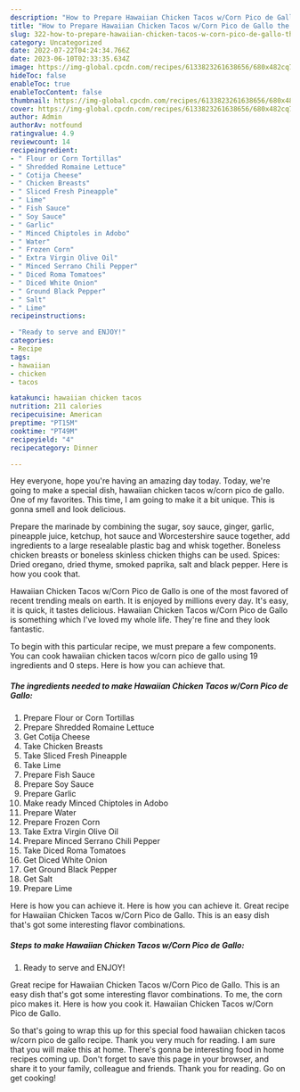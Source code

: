 ```yaml
---
description: "How to Prepare Hawaiian Chicken Tacos w/Corn Pico de Gallo the Delicious"
title: "How to Prepare Hawaiian Chicken Tacos w/Corn Pico de Gallo the Delicious"
slug: 322-how-to-prepare-hawaiian-chicken-tacos-w-corn-pico-de-gallo-the-delicious
category: Uncategorized
date: 2022-07-22T04:24:34.766Z
date: 2023-06-10T02:33:35.634Z
image: https://img-global.cpcdn.com/recipes/6133823261638656/680x482cq70/hawaiian-chicken-tacos-wcorn-pico-de-gallo-recipe-main-photo.jpg
hideToc: false
enableToc: true
enableTocContent: false
thumbnail: https://img-global.cpcdn.com/recipes/6133823261638656/680x482cq70/hawaiian-chicken-tacos-wcorn-pico-de-gallo-recipe-main-photo.jpg
cover: https://img-global.cpcdn.com/recipes/6133823261638656/680x482cq70/hawaiian-chicken-tacos-wcorn-pico-de-gallo-recipe-main-photo.jpg
author: Admin
authorAv: notfound
ratingvalue: 4.9
reviewcount: 14
recipeingredient:
- " Flour or Corn Tortillas"
- " Shredded Romaine Lettuce"
- " Cotija Cheese"
- " Chicken Breasts"
- " Sliced Fresh Pineapple"
- " Lime"
- " Fish Sauce"
- " Soy Sauce"
- " Garlic"
- " Minced Chiptoles in Adobo"
- " Water"
- " Frozen Corn"
- " Extra Virgin Olive Oil"
- " Minced Serrano Chili Pepper"
- " Diced Roma Tomatoes"
- " Diced White Onion"
- " Ground Black Pepper"
- " Salt"
- " Lime"
recipeinstructions:

- "Ready to serve and ENJOY!"
categories:
- Recipe
tags:
- hawaiian
- chicken
- tacos

katakunci: hawaiian chicken tacos 
nutrition: 211 calories
recipecuisine: American
preptime: "PT15M"
cooktime: "PT49M"
recipeyield: "4"
recipecategory: Dinner

---
```



Hey everyone, hope you're having an amazing day today. Today, we're going to make a special dish, hawaiian chicken tacos w/corn pico de gallo. One of my favorites. This time, I am going to make it a bit unique. This is gonna smell and look delicious.

Prepare the marinade by combining the sugar, soy sauce, ginger, garlic, pineapple juice, ketchup, hot sauce and Worcestershire sauce together, add ingredients to a large resealable plastic bag and whisk together. Boneless chicken breasts or boneless skinless chicken thighs can be used. Spices: Dried oregano, dried thyme, smoked paprika, salt and black pepper. Here is how you cook that.

Hawaiian Chicken Tacos w/Corn Pico de Gallo is one of the most favored of recent trending meals on earth. It is enjoyed by millions every day. It's easy, it is quick, it tastes delicious. Hawaiian Chicken Tacos w/Corn Pico de Gallo is something which I've loved my whole life. They're fine and they look fantastic.


To begin with this particular recipe, we must prepare a few components. You can cook hawaiian chicken tacos w/corn pico de gallo using 19 ingredients and 0 steps. Here is how you can achieve that.

<!--inarticleads1-->

##### The ingredients needed to make Hawaiian Chicken Tacos w/Corn Pico de Gallo:

1. Prepare  Flour or Corn Tortillas
1. Prepare  Shredded Romaine Lettuce
1. Get  Cotija Cheese
1. Take  Chicken Breasts
1. Take  Sliced Fresh Pineapple
1. Take  Lime
1. Prepare  Fish Sauce
1. Prepare  Soy Sauce
1. Prepare  Garlic
1. Make ready  Minced Chiptoles in Adobo
1. Prepare  Water
1. Prepare  Frozen Corn
1. Take  Extra Virgin Olive Oil
1. Prepare  Minced Serrano Chili Pepper
1. Take  Diced Roma Tomatoes
1. Get  Diced White Onion
1. Get  Ground Black Pepper
1. Get  Salt
1. Prepare  Lime


Here is how you can achieve it. Here is how you can achieve it. Great recipe for Hawaiian Chicken Tacos w/Corn Pico de Gallo. This is an easy dish that&#39;s got some interesting flavor combinations. 

<!--inarticleads2-->

##### Steps to make Hawaiian Chicken Tacos w/Corn Pico de Gallo:


1. Ready to serve and ENJOY!

Great recipe for Hawaiian Chicken Tacos w/Corn Pico de Gallo. This is an easy dish that&#39;s got some interesting flavor combinations. To me, the corn pico makes it. Here is how you cook it. Hawaiian Chicken Tacos w/Corn Pico de Gallo. 

So that's going to wrap this up for this special food hawaiian chicken tacos w/corn pico de gallo recipe. Thank you very much for reading. I am sure that you will make this at home. There's gonna be interesting food in home recipes coming up. Don't forget to save this page in your browser, and share it to your family, colleague and friends. Thank you for reading. Go on get cooking!
